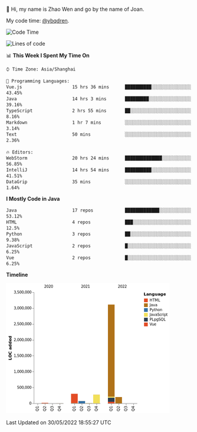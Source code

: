 :wave: Hi, my name is Zhao Wen and go by the name of Joan.

My code time: [@ybqdren](https://wakatime.com/@ybqdren).


<!--START_SECTION:waka-->
![Code Time](http://img.shields.io/badge/Code%20Time-0%20secs-blue)

![Lines of code](https://img.shields.io/badge/From%20Hello%20World%20I%27ve%20Written-4%20Million%20lines%20of%20code-blue)

📊 **This Week I Spent My Time On** 

```text
⌚︎ Time Zone: Asia/Shanghai

💬 Programming Languages: 
Vue.js                   15 hrs 36 mins      ██████████░░░░░░░░░░░░░░░   43.45% 
Java                     14 hrs 3 mins       █████████░░░░░░░░░░░░░░░░   39.16% 
TypeScript               2 hrs 55 mins       ██░░░░░░░░░░░░░░░░░░░░░░░   8.16% 
Markdown                 1 hr 7 mins         ░░░░░░░░░░░░░░░░░░░░░░░░░   3.14% 
Text                     50 mins             ░░░░░░░░░░░░░░░░░░░░░░░░░   2.36%

🔥 Editors: 
WebStorm                 20 hrs 24 mins      ██████████████░░░░░░░░░░░   56.85% 
IntelliJ                 14 hrs 54 mins      ██████████░░░░░░░░░░░░░░░   41.51% 
DataGrip                 35 mins             ░░░░░░░░░░░░░░░░░░░░░░░░░   1.64%

```

**I Mostly Code in Java** 

```text
Java                     17 repos            █████████████░░░░░░░░░░░░   53.12% 
HTML                     4 repos             ███░░░░░░░░░░░░░░░░░░░░░░   12.5% 
Python                   3 repos             ██░░░░░░░░░░░░░░░░░░░░░░░   9.38% 
JavaScript               2 repos             █░░░░░░░░░░░░░░░░░░░░░░░░   6.25% 
Vue                      2 repos             █░░░░░░░░░░░░░░░░░░░░░░░░   6.25%

```


**Timeline**

![Chart not found](https://raw.githubusercontent.com/ybqdren/ybqdren/main/charts/bar_graph.png) 


 Last Updated on 30/05/2022 18:55:27 UTC
<!--END_SECTION:waka-->

